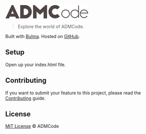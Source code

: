 <a href="http://admcode.com.br" target="_blank"><img src="admcode.png?raw=true" alt="Logo ADMCode"></a>

> Explore the world of ADMCode.

Built with [Bulma](http://bulma.io/). Hosted on [GitHub](https://github.com/).

## Setup

Open up your index.html file.

## Contributing

If you want to submit your feature to this project, please read the [Contributing](CONTRIBUTING.md) guide.

## License

[MIT License](LICENSE) © ADMCode
